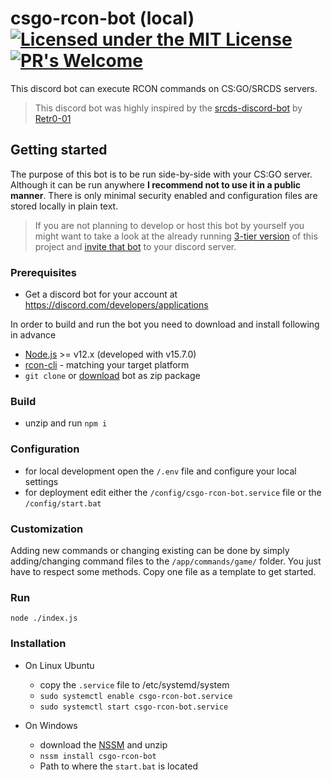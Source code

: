 # csgo-rcon-bot (local) [![Licensed under the MIT License](https://img.shields.io/badge/License-MIT-blue.svg)](https://github.com/dichternebel/csgo-rcon-bot/blob/main/LICENSE.md) [![PR's Welcome](https://img.shields.io/badge/PRs%20-welcome-brightgreen.svg)](http://makeapullrequest.com)
This discord bot can execute RCON commands on CS:GO/SRCDS servers.

> This discord bot was highly inspired by the [srcds-discord-bot](https://github.com/Retr0-01/srcds-discord-bot) by [Retr0-01](https://github.com/Retr0-01)

## Getting started

The purpose of this bot is to be run side-by-side with your CS:GO server. Although it can be run anywhere **I recommend not to use it in a public manner**. There is only minimal security enabled and configuration files are stored locally in plain text.

> If you are not planning to develop or host this bot by yourself you might want to take a look at the already running [3-tier version](https://www.github.com/dichternebel/daddel-bot) of this project and [invite that bot](https://discord.com/oauth2/authorize?client_id=797866820996169779&permissions=27712&scope=bot) to your discord server. 

### Prerequisites

* Get a discord bot for your account at https://discord.com/developers/applications

In order to build and run the bot you need to download and install following in advance

* [Node.js](https://nodejs.dev/) >= v12.x (developed with v15.7.0)
* [rcon-cli](https://github.com/itzg/rcon-cli) - matching your target platform
* `git clone` or [download](https://github.com/dichternebel/csgo-rcon-bot/archive/main.zip) bot as zip package

### Build

* unzip and run `npm i`

### Configuration

* for local development open the `/.env` file and configure your local settings
* for deployment edit either the `/config/csgo-rcon-bot.service` file or the `/config/start.bat`

### Customization

Adding new commands or changing existing can be done by simply adding/changing command files to the `/app/commands/game/` folder. You just have to respect some methods. Copy one file as a template to get started.

### Run

`node ./index.js`

### Installation

* On Linux Ubuntu
    * copy the `.service` file to /etc/systemd/system 
    * `sudo systemctl enable csgo-rcon-bot.service`
    * `sudo systemctl start csgo-rcon-bot.service`

* On Windows
    * download the [NSSM](https://nssm.cc/download) and unzip
    * `nssm install csgo-rcon-bot`
    * Path to where the `start.bat` is located
